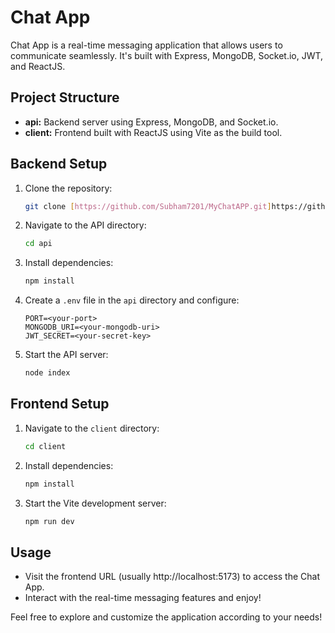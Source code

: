 # Chat App

Chat App is a real-time messaging application that allows users to communicate seamlessly. It's built with Express, MongoDB, Socket.io, JWT, and ReactJS.

## Project Structure

- **api:** Backend server using Express, MongoDB, and Socket.io.
- **client:** Frontend built with ReactJS using Vite as the build tool.

## Backend Setup

1. Clone the repository:

    ```bash
    git clone [https://github.com/Subham7201/MyChatAPP.git]https://github.com/Subham7201/MyChatAPP.git
    ```

2. Navigate to the API directory:

    ```bash
    cd api
    ```

3. Install dependencies:

    ```bash
    npm install
    ```

4. Create a `.env` file in the `api` directory and configure:

    ```env
    PORT=<your-port>
    MONGODB_URI=<your-mongodb-uri>
    JWT_SECRET=<your-secret-key>
    ```

5. Start the API server:

    ```bash
    node index
    ```

## Frontend Setup

1. Navigate to the `client` directory:

    ```bash
    cd client
    ```

2. Install dependencies:

    ```bash
    npm install
    ```


4. Start the Vite development server:

    ```bash
    npm run dev
    ```

## Usage

- Visit the frontend URL (usually http://localhost:5173) to access the Chat App.
- Interact with the real-time messaging features and enjoy!

Feel free to explore and customize the application according to your needs!
